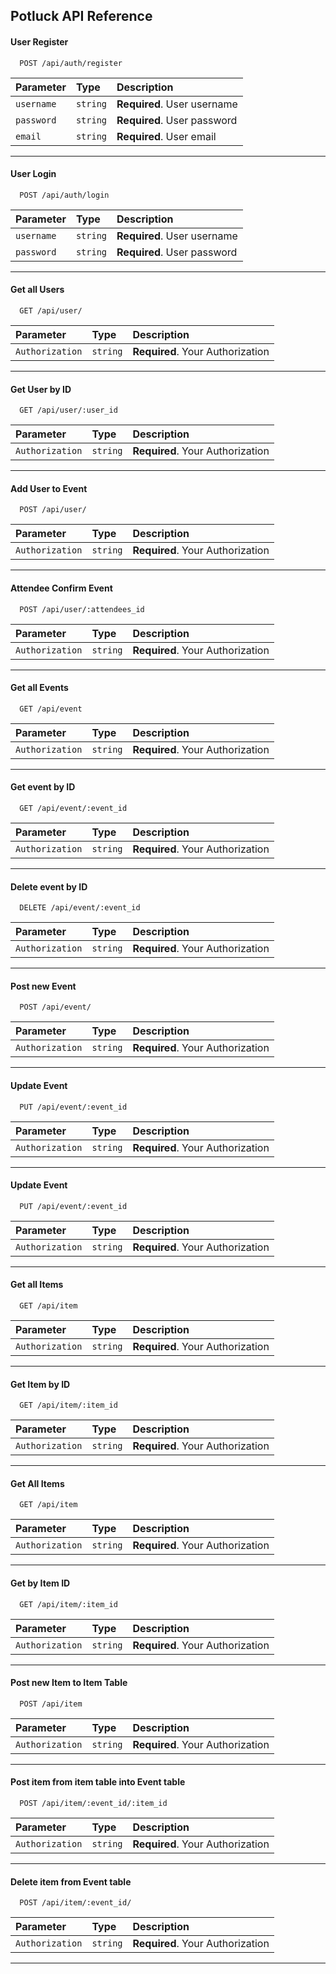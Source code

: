 
## Potluck API Reference

#### User Register

```http
  POST /api/auth/register
```

| Parameter | Type     | Description                |
| :-------- | :------- | :------------------------- |
| `username` | `string` | **Required**. User username |
| `password` | `string` | **Required**. User password |
| `email` | `string` | **Required**. User email |

---------------------------------------------------------

#### User Login

```http
  POST /api/auth/login
```

| Parameter | Type     | Description                |
| :-------- | :------- | :------------------------- |
| `username` | `string` | **Required**. User username |
| `password` | `string` | **Required**. User password |

---------------------------------------------------------

#### Get all Users

```http
  GET /api/user/
```

| Parameter | Type     | Description                |
| :-------- | :------- | :------------------------- |
| `Authorization` | `string` | **Required**. Your Authorization |

---------------------------------------------------------

#### Get User by ID

```http
  GET /api/user/:user_id
```

| Parameter | Type     | Description                |
| :-------- | :------- | :------------------------- |
| `Authorization` | `string` | **Required**. Your Authorization |

---------------------------------------------------------

#### Add User to Event

```http
  POST /api/user/
```

| Parameter | Type     | Description                |
| :-------- | :------- | :------------------------- |
| `Authorization` | `string` | **Required**. Your Authorization |

---------------------------------------------------------

#### Attendee Confirm Event

```http
  POST /api/user/:attendees_id
```

| Parameter | Type     | Description                |
| :-------- | :------- | :------------------------- |
| `Authorization` | `string` | **Required**. Your Authorization |

---------------------------------------------------------
  
#### Get all Events

```http
  GET /api/event
```

| Parameter | Type     | Description                |
| :-------- | :------- | :------------------------- |
| `Authorization` | `string` | **Required**. Your Authorization |

---------------------------------------------------------

#### Get event by ID

```http
  GET /api/event/:event_id
```

| Parameter | Type     | Description                |
| :-------- | :------- | :------------------------- |
| `Authorization` | `string` | **Required**. Your Authorization |

---------------------------------------------------------

#### Delete event by ID

```http
  DELETE /api/event/:event_id
```

| Parameter | Type     | Description                |
| :-------- | :------- | :------------------------- |
| `Authorization` | `string` | **Required**. Your Authorization |

---------------------------------------------------------

#### Post new Event

```http
  POST /api/event/
```

| Parameter | Type     | Description                |
| :-------- | :------- | :------------------------- |
| `Authorization` | `string` | **Required**. Your Authorization |

---------------------------------------------------------

#### Update Event

```http
  PUT /api/event/:event_id
```

| Parameter | Type     | Description                |
| :-------- | :------- | :------------------------- |
| `Authorization` | `string` | **Required**. Your Authorization |

---------------------------------------------------------

#### Update Event

```http
  PUT /api/event/:event_id
```

| Parameter | Type     | Description                |
| :-------- | :------- | :------------------------- |
| `Authorization` | `string` | **Required**. Your Authorization |

---------------------------------------------------------

#### Get all Items

```http
  GET /api/item
```

| Parameter | Type     | Description                |
| :-------- | :------- | :------------------------- |
| `Authorization` | `string` | **Required**. Your Authorization |

---------------------------------------------------------

#### Get Item by ID

```http
  GET /api/item/:item_id
```

| Parameter | Type     | Description                |
| :-------- | :------- | :------------------------- |
| `Authorization` | `string` | **Required**. Your Authorization |

---------------------------------------------------------

#### Get All Items
```http
  GET /api/item
```

| Parameter | Type     | Description                |
| :-------- | :------- | :------------------------- |
| `Authorization` | `string` | **Required**. Your Authorization |

---------------------------------------------------------

#### Get by Item ID
```http
  GET /api/item/:item_id
```

| Parameter | Type     | Description                |
| :-------- | :------- | :------------------------- |
| `Authorization` | `string` | **Required**. Your Authorization |

---------------------------------------------------------

#### Post new Item to Item Table
```http
  POST /api/item
```

| Parameter | Type     | Description                |
| :-------- | :------- | :------------------------- |
| `Authorization` | `string` | **Required**. Your Authorization |

---------------------------------------------------------

#### Post item from item table into Event table
```http
  POST /api/item/:event_id/:item_id
```

| Parameter | Type     | Description                |
| :-------- | :------- | :------------------------- |
| `Authorization` | `string` | **Required**. Your Authorization |

---------------------------------------------------------

#### Delete item from Event table
```http
  POST /api/item/:event_id/
```

| Parameter | Type     | Description                |
| :-------- | :------- | :------------------------- |
| `Authorization` | `string` | **Required**. Your Authorization |

---------------------------------------------------------